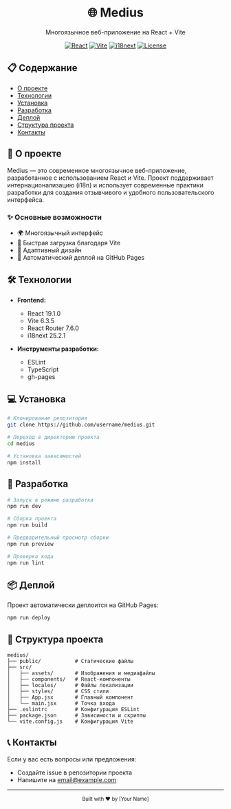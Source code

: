 <div align="center">
  <h1>🌐 Medius</h1>
  <p>Многоязычное веб-приложение на React + Vite</p>

  [![React](https://img.shields.io/badge/React-19.1.0-blue.svg)](https://reactjs.org/)
  [![Vite](https://img.shields.io/badge/Vite-6.3.5-purple.svg)](https://vitejs.dev/)
  [![i18next](https://img.shields.io/badge/i18next-25.2.1-green.svg)](https://www.i18next.com/)
  [![License](https://img.shields.io/badge/license-MIT-blue.svg)](LICENSE)

</div>

## 📋 Содержание

- [О проекте](#-о-проекте)
- [Технологии](#-технологии)
- [Установка](#-установка)
- [Разработка](#-разработка)
- [Деплой](#-деплой)
- [Структура проекта](#-структура-проекта)
- [Контакты](#-контакты)

## 🎯 О проекте

Medius — это современное многоязычное веб-приложение, разработанное с использованием React и Vite. Проект поддерживает интернационализацию (i18n) и использует современные практики разработки для создания отзывчивого и удобного пользовательского интерфейса.

### ✨ Основные возможности

- 🌍 Многоязычный интерфейс
- 🚀 Быстрая загрузка благодаря Vite
- 📱 Адаптивный дизайн
- 🔄 Автоматический деплой на GitHub Pages

## 🛠 Технологии

- **Frontend:**
  - React 19.1.0
  - Vite 6.3.5
  - React Router 7.6.0
  - i18next 25.2.1

- **Инструменты разработки:**
  - ESLint
  - TypeScript
  - gh-pages

## 💻 Установка

```bash
# Клонирование репозитория
git clone https://github.com/username/medius.git

# Переход в директорию проекта
cd medius

# Установка зависимостей
npm install
```

## 🚀 Разработка

```bash
# Запуск в режиме разработки
npm run dev

# Сборка проекта
npm run build

# Предварительный просмотр сборки
npm run preview

# Проверка кода
npm run lint
```

## 📦 Деплой

Проект автоматически деплоится на GitHub Pages:

```bash
npm run deploy
```

## 📁 Структура проекта

```
medius/
├── public/           # Статические файлы
├── src/
│   ├── assets/       # Изображения и медиафайлы
│   ├── components/   # React-компоненты
│   ├── locales/      # Файлы локализации
│   ├── styles/       # CSS стили
│   ├── App.jsx       # Главный компонент
│   └── main.jsx      # Точка входа
├── .eslintrc         # Конфигурация ESLint
├── package.json      # Зависимости и скрипты
└── vite.config.js    # Конфигурация Vite
```

## 📞 Контакты

Если у вас есть вопросы или предложения:
- Создайте issue в репозитории проекта
- Напишите на [email@example.com](mailto:email@example.com)

---

<div align="center">
  <sub>Built with ❤️ by [Your Name]</sub>
</div>
